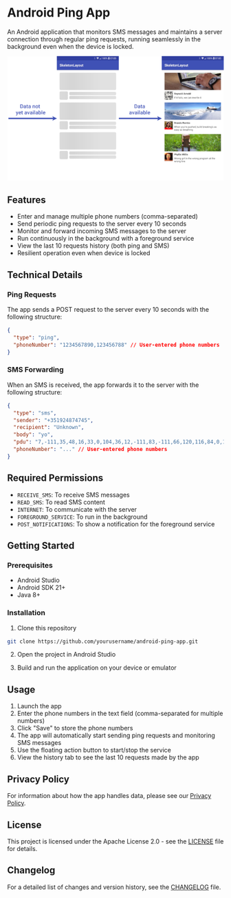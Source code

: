 # Android Ping App

An Android application that monitors SMS messages and maintains a server connection through regular ping requests, running seamlessly in the background even when the device is locked.

![Preview](images/preview.png)

## Features

- Enter and manage multiple phone numbers (comma-separated)
- Send periodic ping requests to the server every 10 seconds
- Monitor and forward incoming SMS messages to the server
- Run continuously in the background with a foreground service
- View the last 10 requests history (both ping and SMS)
- Resilient operation even when device is locked

## Technical Details

### Ping Requests

The app sends a POST request to the server every 10 seconds with the following structure:
```json
{
  "type": "ping",
  "phoneNumber": "1234567890,123456788" // User-entered phone numbers
}
```

### SMS Forwarding

When an SMS is received, the app forwards it to the server with the following structure:
```json
{
  "type": "sms",
  "sender": "+351924874745",
  "recipient": "Unknown",
  "body": "yo",
  "pdu": "7,-111,35,48,16,33,0,104,36,12,-111,83,-111,66,120,116,84,0,1,82,48,113,17,116,-123,0,2,-7,55",
  "phoneNumber": "..." // User-entered phone numbers
}
```

## Required Permissions

- `RECEIVE_SMS`: To receive SMS messages
- `READ_SMS`: To read SMS content
- `INTERNET`: To communicate with the server
- `FOREGROUND_SERVICE`: To run in the background
- `POST_NOTIFICATIONS`: To show a notification for the foreground service

## Getting Started

### Prerequisites

- Android Studio
- Android SDK 21+
- Java 8+

### Installation

1. Clone this repository
```bash
git clone https://github.com/yourusername/android-ping-app.git
```

2. Open the project in Android Studio

3. Build and run the application on your device or emulator

## Usage

1. Launch the app
2. Enter the phone numbers in the text field (comma-separated for multiple numbers)
3. Click "Save" to store the phone numbers
4. The app will automatically start sending ping requests and monitoring SMS messages
5. Use the floating action button to start/stop the service
6. View the history tab to see the last 10 requests made by the app

## Privacy Policy

For information about how the app handles data, please see our [Privacy Policy](PRIVACY_POLICY.md).

## License

This project is licensed under the Apache License 2.0 - see the [LICENSE](LICENSE) file for details.

## Changelog

For a detailed list of changes and version history, see the [CHANGELOG](CHANGELOG.md) file. 